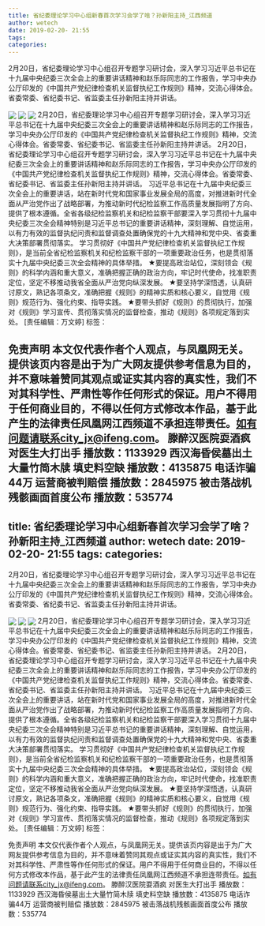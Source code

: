 ```yaml
---
title: 省纪委理论学习中心组新春首次学习会学了啥？孙新阳主持_江西频道
author: wetech
date: 2019-02-20- 21:55
tags: 
categories: 
---
```

2月20日，省纪委理论学习中心组召开专题学习研讨会，深入学习习近平总书记在十九届中央纪委三次全会上的重要讲话精神和赵乐际同志的工作报告，学习中央办公厅印发的《中国共产党纪律检查机关监督执纪工作规则》精神，交流心得体会。省委常委、省纪委书记、省监委主任孙新阳主持并讲话。
<!-- more -->
                
<img align="center" border="0" src="http://p2.ifengimg.com/fck/2019_08/5ed20f4d5e82cce_w1080_h663.jpg" />
                
<img align="center" border="0" src="http://p2.ifengimg.com/fck/2019_08/07eebb7dd9781d3_w1080_h770.jpg" />
            
<img align="center" border="0" src="http://p2.ifengimg.com/a/2016/0810/204c433878d5cf9size1_w16_h16.png" />
2月20日，省纪委理论学习中心组召开专题学习研讨会，深入学习习近平总书记在十九届中央纪委三次全会上的重要讲话精神和赵乐际同志的工作报告，学习中央办公厅印发的《中国共产党纪律检查机关监督执纪工作规则》精神，交流心得体会。省委常委、省纪委书记、省监委主任孙新阳主持并讲话。
2月20日，省纪委理论学习中心组召开专题学习研讨会，深入学习习近平总书记在十九届中央纪委三次全会上的重要讲话精神和赵乐际同志的工作报告，学习中央办公厅印发的《中国共产党纪律检查机关监督执纪工作规则》精神，交流心得体会。省委常委、省纪委书记、省监委主任孙新阳主持并讲话。
习近平总书记在十九届中央纪委三次全会上的重要讲话，站在新时代党和国家事业发展全局的高度，对推进新时代全面从严治党作出了战略部署，为推动新时代纪检监察工作高质量发展指明了方向、提供了根本遵循。全省各级纪检监察机关和纪检监察干部要深入学习贯彻十九届中央纪委三次全会精神特别是习近平总书记的重要讲话精神，深刻理解、自觉运用，以有力有效的监督执纪问责和监督调查处置确保党的十九大精神和党中央、省委重大决策部署贯彻落实。
学习贯彻好《中国共产党纪律检查机关监督执纪工作规则》，是当前全省纪检监察机关和纪检监察干部的一项重要政治任务，也是贯彻落实十九届中央纪委三次全会精神的具体举措。
★要提高政治站位，深刻领会《规则》的科学内涵和重大意义，准确把握正确的政治方向，牢记时代使命，找准职责定位，坚定不移推动我省全面从严治党向纵深发展。
★要坚持学深悟透，认真研讨原文，熟记各项条文，准确把握《规则》的精神实质和核心要义，自觉用《规则》规范行为、强化约束、指导实践。
★要带头抓好《规则》的贯彻执行，加强对《规则》学习宣传、贯彻落实情况的监督检查，推动《规则》各项规定落到实处。
[责任编辑：万文婷]
标签：
             
免责声明
本文仅代表作者个人观点，与凤凰网无关。提供该页内容是出于为广大网友提供参考信息为目的，并不意味着赞同其观点或证实其内容的真实性，我们不对其科学性、严肃性等作任何形式的保证。用户不得用于任何商业目的，不得以任何方式修改本作品，基于此产生的法律责任凤凰网江西频道不承担连带责任。如有问题请联系city_jx@ifeng.com。
滕醉汉医院耍酒疯 对医生大打出手
播放数：1133929
西汉海昏侯墓出土大量竹简木牍 填史料空缺
播放数：4135875
电话诈骗44万 运营商被判赔偿
播放数：2845975
被击落战机残骸画面首度公布
播放数：535774
---
title: 省纪委理论学习中心组新春首次学习会学了啥？孙新阳主持_江西频道
author: wetech
date: 2019-02-20- 21:55
tags: 
categories: 
---
2月20日，省纪委理论学习中心组召开专题学习研讨会，深入学习习近平总书记在十九届中央纪委三次全会上的重要讲话精神和赵乐际同志的工作报告，学习中央办公厅印发的《中国共产党纪律检查机关监督执纪工作规则》精神，交流心得体会。省委常委、省纪委书记、省监委主任孙新阳主持并讲话。
<!-- more -->
                
<img align="center" border="0" src="http://p2.ifengimg.com/fck/2019_08/5ed20f4d5e82cce_w1080_h663.jpg" />
                
<img align="center" border="0" src="http://p2.ifengimg.com/fck/2019_08/07eebb7dd9781d3_w1080_h770.jpg" />
            
<img align="center" border="0" src="http://p2.ifengimg.com/a/2016/0810/204c433878d5cf9size1_w16_h16.png" />
2月20日，省纪委理论学习中心组召开专题学习研讨会，深入学习习近平总书记在十九届中央纪委三次全会上的重要讲话精神和赵乐际同志的工作报告，学习中央办公厅印发的《中国共产党纪律检查机关监督执纪工作规则》精神，交流心得体会。省委常委、省纪委书记、省监委主任孙新阳主持并讲话。
2月20日，省纪委理论学习中心组召开专题学习研讨会，深入学习习近平总书记在十九届中央纪委三次全会上的重要讲话精神和赵乐际同志的工作报告，学习中央办公厅印发的《中国共产党纪律检查机关监督执纪工作规则》精神，交流心得体会。省委常委、省纪委书记、省监委主任孙新阳主持并讲话。
习近平总书记在十九届中央纪委三次全会上的重要讲话，站在新时代党和国家事业发展全局的高度，对推进新时代全面从严治党作出了战略部署，为推动新时代纪检监察工作高质量发展指明了方向、提供了根本遵循。全省各级纪检监察机关和纪检监察干部要深入学习贯彻十九届中央纪委三次全会精神特别是习近平总书记的重要讲话精神，深刻理解、自觉运用，以有力有效的监督执纪问责和监督调查处置确保党的十九大精神和党中央、省委重大决策部署贯彻落实。
学习贯彻好《中国共产党纪律检查机关监督执纪工作规则》，是当前全省纪检监察机关和纪检监察干部的一项重要政治任务，也是贯彻落实十九届中央纪委三次全会精神的具体举措。
★要提高政治站位，深刻领会《规则》的科学内涵和重大意义，准确把握正确的政治方向，牢记时代使命，找准职责定位，坚定不移推动我省全面从严治党向纵深发展。
★要坚持学深悟透，认真研讨原文，熟记各项条文，准确把握《规则》的精神实质和核心要义，自觉用《规则》规范行为、强化约束、指导实践。
★要带头抓好《规则》的贯彻执行，加强对《规则》学习宣传、贯彻落实情况的监督检查，推动《规则》各项规定落到实处。
[责任编辑：万文婷]
标签：
             
免责声明
本文仅代表作者个人观点，与凤凰网无关。提供该页内容是出于为广大网友提供参考信息为目的，并不意味着赞同其观点或证实其内容的真实性，我们不对其科学性、严肃性等作任何形式的保证。用户不得用于任何商业目的，不得以任何方式修改本作品，基于此产生的法律责任凤凰网江西频道不承担连带责任。如有问题请联系city_jx@ifeng.com。
滕醉汉医院耍酒疯 对医生大打出手
播放数：1133929
西汉海昏侯墓出土大量竹简木牍 填史料空缺
播放数：4135875
电话诈骗44万 运营商被判赔偿
播放数：2845975
被击落战机残骸画面首度公布
播放数：535774
